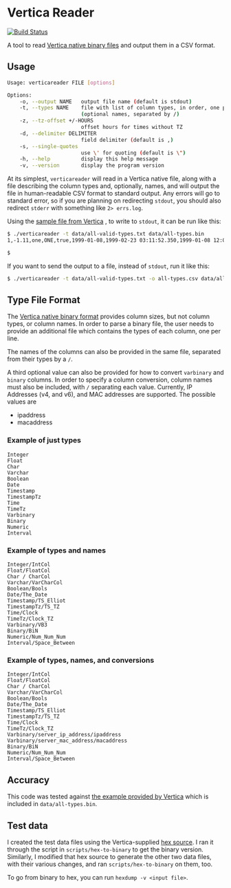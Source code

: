 # Vertica Reader
[![Build Status](https://travis-ci.org/joeygibson/verticareader.svg?branch=master)](https://travis-ci.org/joeygibson/verticareader)

A tool to read [Vertica native binary files](https://www.vertica.com/docs/9.3.x/HTML/Content/Authoring/AdministratorsGuide/BinaryFilesAppendix/CreatingNativeBinaryFormatFiles.htm)
and output them in a CSV format. 

## Usage

```bash
Usage: verticareader FILE [options]

Options:
    -o, --output NAME   output file name (default is stdout)
    -t, --types NAME    file with list of column types, in order, one per line
                        (optional names, separated by /)
    -z, --tz-offset +/-HOURS
                        offset hours for times without TZ
    -d, --delimiter DELIMITER
                        field delimiter (default is ,)
    -s, --single-quotes
                        use \' for quoting (default is \")
    -h, --help          display this help message
    -v, --version       display the program version
```

At its simplest, `verticareader` will read in a Vertica native file, along with a
file describing the column types and, optionally, names, and will output the file in
human-readable CSV format to standard output. Any errors will go to standard error,
so if you are planning on redirecting `stdout`, you should also redirect `stderr` with
something like `2> errs.log`. 

Using the [sample file from Vertica](https://www.vertica.com/docs/9.3.x/HTML/Content/Authoring/AdministratorsGuide/BinaryFilesAppendix/Example.htm)
, to write to `stdout`, it can be run like this:

```bash
$ ./verticareader -t data/all-valid-types.txt data/all-types.bin
1,-1.11,one,ONE,true,1999-01-08,1999-02-23 03:11:52.350,1999-01-08 12:04:37+00,07:09:23,15:12:34-05,0xABCD,0xABCD,1234532,03:03:03

$
```

If you want to send the output to a file, instead of `stdout`, run it like this:

```bash
$ ./verticareader -t data/all-valid-types.txt -o all-types.csv data/all-types.bin
```

## Type File Format

The [Vertica native binary format](https://www.vertica.com/docs/9.2.x/HTML/Content/Authoring/AdministratorsGuide/BinaryFilesAppendix/CreatingNativeBinaryFormatFiles.htm)
provides column sizes, but not column types, or column names. In
order to parse a binary file, the user needs to provide an additional file which contains the types
of each column, one per line. 

The names of the columns can also be provided in the same file, separated from their types
by a `/`.

A third optional value can also be provided for how to convert `varbinary` and `binary` columns. In
order to specify a column conversion, column names must also be included, with `/` separating each
value. Currently, IP Addresses (v4, and v6), and MAC addresses are supported. The possible values are 

* ipaddress
* macaddress

### Example of just types

```
Integer
Float
Char
Varchar
Boolean
Date
Timestamp
TimestampTz
Time
TimeTz
Varbinary
Binary
Numeric
Interval
```

### Example of types and names

```
Integer/IntCol
Float/FloatCol
Char / CharCol
Varchar/VarCharCol
Boolean/Bools
Date/The_Date
Timestamp/TS_Elliot
TimestampTz/TS_TZ
Time/Clock
TimeTz/Clock_TZ
Varbinary/VB3
Binary/BiN
Numeric/Num_Num_Num
Interval/Space_Between
```

### Example of types, names, and conversions

```
Integer/IntCol
Float/FloatCol
Char / CharCol
Varchar/VarCharCol
Boolean/Bools
Date/The_Date
Timestamp/TS_Elliot
TimestampTz/TS_TZ
Time/Clock
TimeTz/Clock_TZ
Varbinary/server_ip_address/ipaddress
Varbinary/server_mac_address/macaddress
Binary/BiN
Numeric/Num_Num_Num
Interval/Space_Between
```

## Accuracy

This code was tested against [the example provided by Vertica](https://www.vertica.com/docs/9.3.x/HTML/Content/Authoring/AdministratorsGuide/BinaryFilesAppendix/Example.htm)
which is included in `data/all-types.bin`.

## Test data

I created the test data files using the Vertica-supplied [hex source](https://www.vertica.com/docs/9.3.x/HTML/Content/Authoring/AdministratorsGuide/BinaryFilesAppendix/Example.htm).
I ran it through the script in `scripts/hex-to-binary` to get the binary version. Similarly,
I modified that hex source to generate the other two data files, with their various
changes, and ran `scripts/hex-to-binary` on them, too.

To go from binary to hex, you can run `hexdump -v <input file>`.
